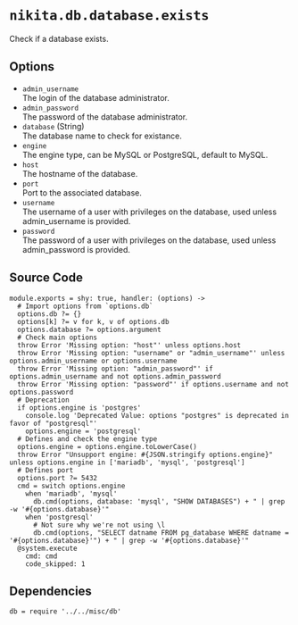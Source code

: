 
# `nikita.db.database.exists`

Check if a database exists.

## Options

* `admin_username`   
  The login of the database administrator.   
* `admin_password`   
  The password of the database administrator.   
* `database` (String)   
  The database name to check for existance.   
* `engine`   
  The engine type, can be MySQL or PostgreSQL, default to MySQL.   
* `host`   
  The hostname of the database.   
* `port`   
  Port to the associated database.   
* `username`   
  The username of a user with privileges on the database, used unless admin_username is provided.   
* `password`   
  The password of a user with privileges on the database, used unless admin_password is provided.   

## Source Code

    module.exports = shy: true, handler: (options) ->
      # Import options from `options.db`
      options.db ?= {}
      options[k] ?= v for k, v of options.db
      options.database ?= options.argument
      # Check main options
      throw Error 'Missing option: "host"' unless options.host
      throw Error 'Missing option: "username" or "admin_username"' unless options.admin_username or options.username
      throw Error 'Missing option: "admin_password"' if options.admin_username and not options.admin_password
      throw Error 'Missing option: "password"' if options.username and not options.password
      # Deprecation
      if options.engine is 'postgres'
        console.log 'Deprecated Value: options "postgres" is deprecated in favor of "postgresql"'
        options.engine = 'postgresql'
      # Defines and check the engine type
      options.engine = options.engine.toLowerCase()
      throw Error "Unsupport engine: #{JSON.stringify options.engine}" unless options.engine in ['mariadb', 'mysql', 'postgresql']
      # Defines port
      options.port ?= 5432
      cmd = switch options.engine
        when 'mariadb', 'mysql'
          db.cmd(options, database: 'mysql', "SHOW DATABASES") + " | grep -w '#{options.database}'"
        when 'postgresql'
          # Not sure why we're not using \l
          db.cmd(options, "SELECT datname FROM pg_database WHERE datname = '#{options.database}'") + " | grep -w '#{options.database}'"
      @system.execute
        cmd: cmd
        code_skipped: 1

## Dependencies

    db = require '../../misc/db'

